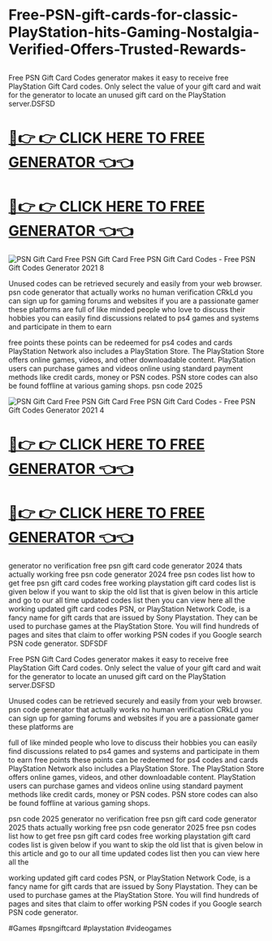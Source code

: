 # Free-PSN-gift-cards-for-classic-PlayStation-hits-Gaming-Nostalgia-Verified-Offers-Trusted-Rewards-
##

Free PSN Gift Card Codes generator makes it easy to receive free PlayStation Gift Card codes. Only select the value of your gift card and wait for the generator to locate an unused gift card on the PlayStation server.DSFSD

# [🔴👉 👉 CLICK HERE TO FREE GENERATOR 👈👈](https://shorturl.at/IhFCM)
# [🔴👉 👉 CLICK HERE TO FREE GENERATOR 👈👈](https://shorturl.at/IhFCM)

![PSN Gift Card  Free PSN Gift Card  Free PSN Gift Card Codes - Free PSN Gift Codes Generator 2021 8](https://github.com/user-attachments/assets/56af6ce0-1abd-4021-855e-e90adc413bab)



Unused codes can be retrieved securely and easily from your web browser. psn code generator that actually works no human verification CRkLd you can sign up for gaming forums and websites if you are a passionate gamer these platforms are full of like minded people who love to discuss their hobbies you can easily find discussions related to ps4 games and systems and participate in them to earn

free points these points can be redeemed for ps4 codes and cards PlayStation Network also includes a PlayStation Store. The PlayStation Store offers online games, videos, and other downloadable content. PlayStation users can purchase games and videos online using standard payment methods like credit cards, money or PSN codes. PSN store codes can also be found foffline at various gaming shops. psn code 2025


![PSN Gift Card  Free PSN Gift Card  Free PSN Gift Card Codes - Free PSN Gift Codes Generator 2021 4](https://github.com/user-attachments/assets/e7cd0080-9603-4c4f-bf4c-90c62d56d711)


# [🔴👉 👉 CLICK HERE TO FREE GENERATOR 👈👈](https://shorturl.at/IhFCM)
# [🔴👉 👉 CLICK HERE TO FREE GENERATOR 👈👈](https://shorturl.at/IhFCM)


generator no verification free psn gift card code generator 2024 thats actually working free psn code generator 2024 free psn codes list how to get free psn gift card codes free working playstation gift card codes list is given below if you want to skip the old list that is given below in this article and go to our all time updated codes list then you can view here all the working updated gift card codes PSN, or PlayStation Network Code, is a fancy name for gift cards that are issued by Sony Playstation. They can be used to purchase games at the PlayStation Store. You will find hundreds of pages and sites that claim to offer working PSN codes if you Google search PSN code generator. SDFSDF

Free PSN Gift Card Codes generator makes it easy to receive free PlayStation Gift Card codes. Only select the value of your gift card and wait for the generator to locate an unused gift card on the PlayStation server.DSFSD

Unused codes can be retrieved securely and easily from your web browser. psn code generator that actually works no human verification CRkLd you can sign up for gaming forums and websites if you are a passionate gamer these platforms are

full of like minded people who love to discuss their hobbies you can easily find discussions related to ps4 games and systems and participate in them to earn free points these points can be redeemed for ps4 codes and cards PlayStation Network also includes a PlayStation Store. The PlayStation Store offers online games, videos, and other downloadable content. PlayStation users can purchase games and videos online using standard payment methods like credit cards, money or PSN codes. PSN store codes can also be found foffline at various gaming shops.

psn code 2025 generator no verification free psn gift card code generator 2025 thats actually working free psn code generator 2025 free psn codes list how to get free psn gift card codes free working playstation gift card codes list is given below if you want to skip the old list that is given below in this article and go to our all time updated codes list then you can view here all the

working updated gift card codes PSN, or PlayStation Network Code, is a fancy name for gift cards that are issued by Sony Playstation. They can be used to purchase games at the PlayStation Store. You will find hundreds of pages and sites that claim to offer working PSN codes if you Google search PSN code generator.


#Games #psngiftcard #playstation #videogames





